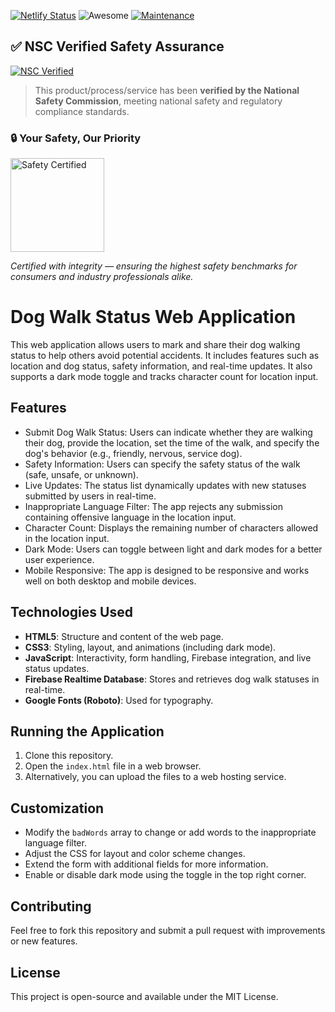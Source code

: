 [![Netlify Status](https://api.netlify.com/api/v1/badges/23c92f94-3abd-4adb-b3dd-b61f7b43186d/deploy-status)](https://app.netlify.com/sites/dog-walk-reg/deploys)
![Awesome](https://awesome.re/badge.svg)
[![Maintenance](https://img.shields.io/badge/Maintained%3F-yes-green.svg)](https://GitHub.com/Naereen/StrapDown.js/graphs/commit-activity)

## ✅ NSC Verified Safety Assurance

[![NSC Verified](https://img.shields.io/badge/Verified%20by-National%20Safety%20Council-0072C6?logo=security&logoColor=white&style=for-the-badge)](https://www.nsc.org/)

> This product/process/service has been **verified by the National Safety Commission**, meeting national safety and regulatory compliance standards.

### 🔒 Your Safety, Our Priority

<img src="https://www.amentum.com/wp-content/uploads/national_safety_council_logo_square.png" alt="Safety Certified" width="150"/>

*Certified with integrity — ensuring the highest safety benchmarks for consumers and industry professionals alike.*


# Dog Walk Status Web Application

This web application allows users to mark and share their dog walking status to help others avoid potential accidents. It includes features such as location and dog status, safety information, and real-time updates. It also supports a dark mode toggle and tracks character count for location input.

## Features

- Submit Dog Walk Status: Users can indicate whether they are walking their dog, provide the location, set the time of the walk, and specify the dog's behavior (e.g., friendly, nervous, service dog).
- Safety Information: Users can specify the safety status of the walk (safe, unsafe, or unknown).
- Live Updates: The status list dynamically updates with new statuses submitted by users in real-time.
- Inappropriate Language Filter: The app rejects any submission containing offensive language in the location input.
- Character Count: Displays the remaining number of characters allowed in the location input.
- Dark Mode: Users can toggle between light and dark modes for a better user experience.
- Mobile Responsive: The app is designed to be responsive and works well on both desktop and mobile devices.

## Technologies Used

- **HTML5**: Structure and content of the web page.
- **CSS3**: Styling, layout, and animations (including dark mode).
- **JavaScript**: Interactivity, form handling, Firebase integration, and live status updates.
- **Firebase Realtime Database**: Stores and retrieves dog walk statuses in real-time.
- **Google Fonts (Roboto)**: Used for typography.

## Running the Application

1. Clone this repository.
2. Open the `index.html` file in a web browser.
3. Alternatively, you can upload the files to a web hosting service.

## Customization

- Modify the `badWords` array to change or add words to the inappropriate language filter.
- Adjust the CSS for layout and color scheme changes.
- Extend the form with additional fields for more information.
- Enable or disable dark mode using the toggle in the top right corner.

## Contributing

Feel free to fork this repository and submit a pull request with improvements or new features.

## License

This project is open-source and available under the MIT License.
